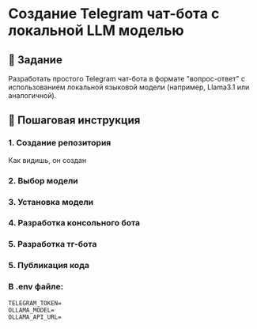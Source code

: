 # Создание Telegram чат-бота с локальной LLM моделью

## 📌 Задание
Разработать простого Telegram чат-бота в формате "вопрос-ответ" с использованием локальной языковой модели (например, Llama3.1 или аналогичной).

## 🚀 Пошаговая инструкция

### 1. Создание репозитория
Как видишь, он создан

### 2. Выбор модели


### 3. Установка модели
### 4. Разработка консольного бота
### 5. Разработка тг-бота
### 5. Публикация кода

### В .env файле:
```
TELEGRAM_TOKEN=
OLLAMA_MODEL=
OLLAMA_API_URL=
```